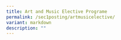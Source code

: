 ```yaml
---
title: Art and Music Elective Programe
permalink: /sec1posting/artmusicelective/
variant: markdown
description: ""
---
```

